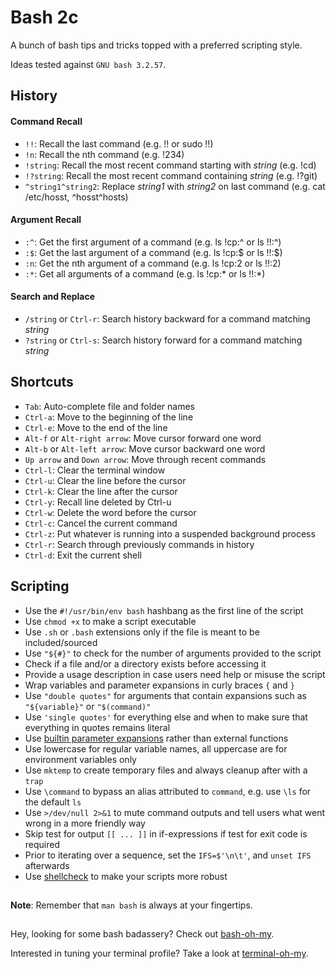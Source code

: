 # Bash 2c
A bunch of bash tips and tricks topped with a preferred scripting style.

Ideas tested against `GNU bash 3.2.57`.

## History

#### Command Recall
- `!!`: Recall the last command (e.g. !! or sudo !!)
- `!n`: Recall the nth command (e.g. !234)
- `!string`: Recall the most recent command starting with _string_ (e.g. !cd)
- `!?string`: Recall the most recent command containing _string_ (e.g. !?git)
- `^string1^string2`: Replace _string1_ with _string2_ on last command (e.g. cat /etc/hosst, ^hosst^hosts)

#### Argument Recall
- `:^`: Get the first argument of a command (e.g. ls !cp:^ or ls !!:^)
- `:$`: Get the last argument of a command (e.g. ls !cp:$ or ls !!:$)
- `:n`: Get the nth argument of a command (e.g. ls !cp:2 or ls !!:2)
- `:*`: Get all arguments of a command (e.g. ls !cp:\* or ls !!:\*)

#### Search and Replace
- `/string` or `Ctrl-r`: Search history backward for a command matching _string_
- `?string` or `Ctrl-s`: Search history forward for a command matching _string_

## Shortcuts

- `Tab`: Auto-complete file and folder names
- `Ctrl-a`: Move to the beginning of the line
- `Ctrl-e`: Move to the end of the line
- `Alt-f` or `Alt-right arrow`: Move cursor forward one word
- `Alt-b` or `Alt-left arrow`: Move cursor backward one word
- `Up arrow` and `Down arrow`: Move through recent commands
- `Ctrl-l`: Clear the terminal window
- `Ctrl-u`: Clear the line before the cursor
- `Ctrl-k`: Clear the line after the cursor
- `Ctrl-y`: Recall line deleted by Ctrl-u
- `Ctrl-w`: Delete the word before the cursor
- `Ctrl-c`: Cancel the current command
- `Ctrl-z`: Put whatever is running into a suspended background process
- `Ctrl-r`: Search through previously commands in history
- `Ctrl-d`: Exit the current shell
 
## Scripting

- Use the `#!/usr/bin/env bash` hashbang as the first line of the script
- Use `chmod +x` to make a script executable
- Use `.sh` or `.bash` extensions only if the file is meant to be included/sourced
- Use `"${#}"` to check for the number of arguments provided to the script
- Check if a file and/or a directory exists before accessing it
- Provide a usage description in case users need help or misuse the script
- Wrap variables and parameter expansions in curly braces `{` and `}`
- Use `"double quotes"` for arguments that contain expansions such as `"${variable}"` or `"$(command)"`
- Use `'single quotes'` for everything else and when to make sure that everything in quotes remains literal
- Use [builtin parameter expansions](https://www.gnu.org/software/bash/manual/html_node/Shell-Parameter-Expansion.html) rather than external functions
- Use lowercase for regular variable names, all uppercase are for environment variables only
- Use `mktemp` to create temporary files and always cleanup after with a `trap`
- Use `\command` to bypass an alias attributed to `command`, e.g. use `\ls` for the default `ls`
- Use `>/dev/null 2>&1` to mute command outputs and tell users what went wrong in a more friendly way
- Skip test for output `[[ ... ]]` in if-expressions if test for exit code is required
- Prior to iterating over a sequence, set the `IFS=$'\n\t'`, and `unset IFS` afterwards
- Use [shellcheck](https://github.com/koalaman/shellcheck) to make your scripts more robust

##
**Note**: Remember that `man bash` is always at your fingertips.

##
Hey, looking for some bash badassery? Check out [bash-oh-my](https://github.com/adrfer/bash-oh-my).

Interested in tuning your terminal profile? Take a look at [terminal-oh-my](https://github.com/adrfer/terminal-oh-my).

